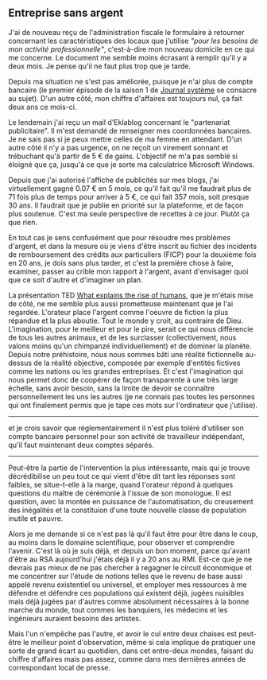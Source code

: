 ## Entreprise sans argent

J'ai de nouveau reçu de l'administration fiscale le formulaire à retourner concernant les caractéristiques des locaux que j'utilise *"pour les besoins de mon activité professionnelle"*, c'est-à-dire mon nouveau domicile en ce qui me concerne. Le document me semble moins écrasant à remplir qu'il y a deux mois. Je pense qu'il ne faut plus trop que je tarde.

Depuis ma situation ne s'est pas améliorée, puisque je n'ai plus de compte bancaire (le premier épisode de la saison 1 de [Journal système][1] se consacre au sujet). D'un autre côté, mon chiffre d'affaires est toujours nul, ça fait deux ans ce mois-ci. 

[1]: http://flo.lo.gs/tag/S01xE01

Le lendemain j'ai reçu un mail d'Eklablog concernant le "partenariat publicitaire". Il m'est demandé de renseigner mes coordonnées bancaires. Je ne sais pas si je peux mettre celles de ma femme en attendant. D'un autre côté il n'y a pas urgence, on ne reçoit un virement sonnant et trébuchant qu'à partir de 5 € de gains. L'objectif ne m'a pas semblé si éloigné que ça, jusqu'à ce que je sorte ma calculatrice Microsoft Windows.

Depuis que j'ai autorisé l'affiche de publicités sur mes blogs, j'ai virtuellement gagné 0.07 € en 5 mois, ce qu'il fait qu'il me faudrait plus de 71 fois plus de temps pour arriver à 5 €, ce qui fait 357 mois, soit presque 30 ans. Il faudrait que je publie en priorité sur la plateforme, et de façon plus soutenue. C'est ma seule perspective de recettes à ce jour. Plutôt ça que rien.

  En tout cas je sens confusément que pour résoudre mes problèmes d'argent, et dans la mesure où je viens d'être inscrit au fichier des incidents de remboursement des crédits aux particuliers (FICP) pour la deuxième fois en 20 ans, je dois sans plus tarder, et c'est la première chose à faire, examiner, passer au crible mon rapport à l'argent, avant d'envisager quoi que ce soit d'autre et d'imaginer un plan.

La présentation TED [What explains the rise of humans][1], que je m'étais mise de côté, ne me semble plus aussi prometteuse maintenant que je l'ai regardée. L'orateur place l'argent comme l'oeuvre de fiction la plus répandue et la plus aboutie. Tout le monde y croit, au contraire de Dieu. L'imagination, pour le meilleur et pour le pire, serait ce qui nous différencie de tous les autres animaux, et de les surclasser (collectivement, nous valons moins qu'un chimpanzé individuellement) et de dominer la planète. Depuis notre préhistoire, nous nous sommes bâti une réalité fictionnelle au-dessus de la réalité objective, composée par exemple d'entités fictives comme les nations ou les grandes entreprises. Et c'est l'imagination qui nous permet donc de coopérer de façon transparente à une très large échelle, sans avoir besoin, sans la limite de devoir se connaître personnellement les uns les autres (je ne connais pas toutes les personnes qui ont finalement permis que je tape ces mots sur l'ordinateur que j'utilise).

[1]: http://www.ted.com/talks/yuval_noah_harari_what_explains_the_rise_of_humans

***

et je crois savoir que réglementairement il n'est plus toléré d'utiliser son compte bancaire personnel pour son activité de travailleur indépendant, qu'il faut maintenant deux comptes séparés.

---

Peut-être la partie de l'intervention la plus intéressante, mais qui je trouve décrédibilise un peu tout ce qui vient d'être dit tant les réponses sont faibles, se situe-t-elle à la marge, quand l'orateur répond à quelques questions du maître de cérémonie à l'issue de son monologue. Il est question, avec la montée en puissance de l'automatisation, du creusement des inégalités et la constituion d'une toute nouvelle classe de population inutile et pauvre.

Alors je me demande si ce n'est pas là qu'il faut être pour être dans le coup, au moins dans le domaine scientifique, pour observer et comprendre l'avenir. C'est là où je suis déjà, et depuis un bon moment, parce qu'avant d'être au RSA aujourd'hui j'étais déjà il y a 20 ans au RMI. Est-ce que je ne devrais pas mieux de ne pas chercher à regagner le circuit économique et me concentrer sur l'étude de notions telles que le revenu de base aussi appelé revenu existentiel ou universel, et employer mes ressources à me défendre et défendre ces populations qui existent déjà, jugées nuisibles mais déjà jugées par d'autres comme absolument nécessaires à la bonne marche du monde, tout commes les banquiers, les médecins et les ingénieurs auraient besoins des artistes.

Mais l'un n'empêche pas l'autre, et avoir le cul entre deux chaises est peut-être le meilleur point d'observation, même si cela implique de pratiquer une sorte de grand écart au quotidien, dans cet entre-deux mondes, faisant du chiffre d'affaires mais pas assez, comme dans mes dernières années de correspondant local de presse.
